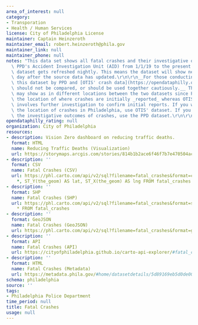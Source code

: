 ```yaml
---
area_of_interest: null
category: 
- Transporation
- Health / Human Services
license: City of Philadelphia License
maintainer: Captain Heinzeroth
maintainer_email: robert.heinzeroth@phila.gov
maintainer_link: null
maintainer_phone: null
notes: "This data set shows all fatal crashes and their investigative outcomes from\
  \ PPD's Accident Investigation Unit (AID) from 1/1/19 to the present. The whole\
  \ dataset gets refreshed nightly. This means the dataset will show new records the\
  \ day after the source data has updated.\r\n\r\n__For those conducting analysis,\
  \ this dataset by PPD and [OTIS' crash data](https://opendataphilly.org/datasets/vehicular-crashes/)\
  \ should not be compared, or should be used together cautiously.__ The same crash\
  \ may show as in different locations between the two datasets since PPD data represent\
  \ the location of where crashes are initially _reported_ whereas OTIS' crash data\
  \ involves further investigation to confirm initial reports. If you want to analyze\
  \ the location of crashes in Philadelphia, use OTIS' dataset. If you want to understand\
  \ the investigative outcomes of crashes, use the PPD dataset.\r\n\r\n"
opendataphilly_rating: null
organization: City of Philadelphia
resources:
- description: Vision Zero dashboard on reducing traffic deaths. 
  format: HTML
  name: Reducing Traffic Deaths (Visualization)
  url: https://storymaps.arcgis.com/stories/814b1b2ace6f46f7b7e470504ac08b5e
- description: ''
  format: CSV
  name: Fatal Crashes (CSV)
  url: https://phl.carto.com/api/v2/sql?filename=fatal_crashes&format=csv&skipfields=cartodb_id,the_geom,the_geom_webmercator&q=SELECT
    *, ST_Y(the_geom) AS lat, ST_X(the_geom) AS lng FROM fatal_crashes
- description: ''
  format: SHP
  name: Fatal Crashes (SHP)
  url: https://phl.carto.com/api/v2/sql?filename=fatal_crashes&format=shp&skipfields=cartodb_id&q=SELECT
    * FROM fatal_crashes
- description: ''
  format: GeoJSON
  name: Fatal Crashes (GeoJSON)
  url: https://phl.carto.com/api/v2/sql?filename=fatal_crashes&format=geojson&skipfields=cartodb_id&q=SELECT+*+FROM+fatal_crashes
- description: ''
  format: API
  name: Fatal Crashes (API)
  url: https://cityofphiladelphia.github.io/carto-api-explorer/#fatal_crashes&_ga=2.159128115.869140587.1676312538-1066601619.1667858192
- description: ''
  format: HTML
  name: Fatal Crashes (Metadata)
  url: https://metadata.phila.gov/#home/datasetdetails/5d89169eb5d0de0010bf1ed1/representationdetails/5d89169fb5d0de0010bf1ed5/
schema: philadelphia
source: ''
tags:
- Philadelphia Police Department
time_period: null
title: Fatal Crashes
usage: null
---
```

